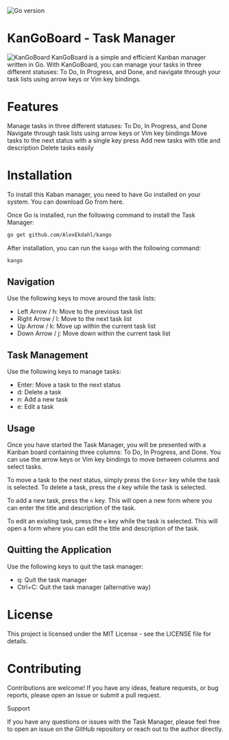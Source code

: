 ![Go version](https://img.shields.io/badge/Go-1.20-blue.svg)

# KanGoBoard - Task Manager
![KanGoBoard](https://img.bigdaddylongleg.com/img/8d3d24e6543c46fdc0e0ed511d710a1b7fe183e0.png)
KanGoBoard is a simple and efficient Kanban manager written in Go. With KanGoBoard, you can manage your tasks in three different statuses: To Do, In Progress, and Done, and navigate through your task lists using arrow keys or Vim key bindings.

# Features

Manage tasks in three different statuses: To Do, In Progress, and Done
Navigate through task lists using arrow keys or Vim key bindings
Move tasks to the next status with a single key press
Add new tasks with title and description
Delete tasks easily

# Installation

To install this Kaban manager, you need to have Go installed on your system. You can download Go from here.

Once Go is installed, run the following command to install the Task Manager:

```sh
go get github.com/AlexEkdahl/kango
```

After installation, you can run the `kango` with the following command:

```sh
kango
```

## Navigation

Use the following keys to move around the task lists:

- Left Arrow / h: Move to the previous task list
- Right Arrow / l: Move to the next task list
- Up Arrow / k: Move up within the current task list
- Down Arrow / j: Move down within the current task list

## Task Management

Use the following keys to manage tasks:

- Enter: Move a task to the next status
- d: Delete a task
- n: Add a new task
- e: Edit a task

## Usage

Once you have started the Task Manager, you will be presented with a Kanban board containing three columns: To Do, In Progress, and Done. You can use the arrow keys or Vim key bindings to move between columns and select tasks.

To move a task to the next status, simply press the `Enter` key while the task is selected. To delete a task, press the `d` key while the task is selected.

To add a new task, press the `n` key. This will open a new form where you can enter the title and description of the task.

To edit an existing task, press the `e` key while the task is selected. This will open a form where you can edit the title and description of the task.

## Quitting the Application

Use the following keys to quit the task manager:

- q: Quit the task manager
- Ctrl+C: Quit the task manager (alternative way)

# License

This project is licensed under the MIT License - see the LICENSE file for details.

# Contributing

Contributions are welcome! If you have any ideas, feature requests, or bug reports, please open an issue or submit a pull request.


Support

If you have any questions or issues with the Task Manager, please feel free to open an issue on the GitHub repository or reach out to the author directly.
